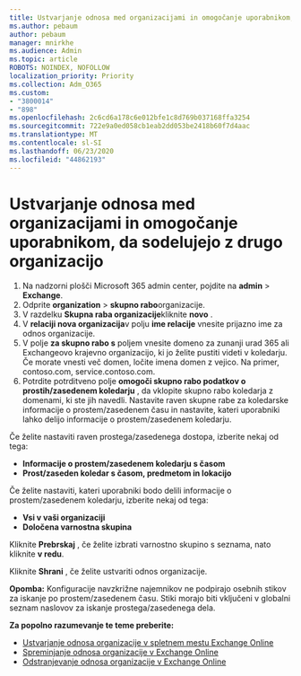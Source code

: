 ```yaml
---
title: Ustvarjanje odnosa med organizacijami in omogočanje uporabnikom, da sodelujejo z drugo organizacijo
ms.author: pebaum
author: pebaum
manager: mnirkhe
ms.audience: Admin
ms.topic: article
ROBOTS: NOINDEX, NOFOLLOW
localization_priority: Priority
ms.collection: Adm_O365
ms.custom:
- "3800014"
- "898"
ms.openlocfilehash: 2c6cd6a178c6e012bfe1c8d769b037168ffa3254
ms.sourcegitcommit: 722e9a0ed058cb1eab2dd053be2418b60f7d4aac
ms.translationtype: MT
ms.contentlocale: sl-SI
ms.lasthandoff: 06/23/2020
ms.locfileid: "44862193"
---
```

# <a name="create-an-organization-relationship-to-allow-your-users-to-collaborate-with-another-organization"></a>Ustvarjanje odnosa med organizacijami in omogočanje uporabnikom, da sodelujejo z drugo organizacijo

1. Na nadzorni plošči Microsoft 365 admin center, pojdite na **admin**  >  **Exchange**.
2. Odprite **organization**  >  **skupno rabo**organizacije.
3. V razdelku **Skupna raba organizacije**kliknite **novo** .
4. V **relaciji nova organizacija**v polju **ime relacije** vnesite prijazno ime za odnos organizacije.
5. V polje **za skupno rabo s** poljem vnesite domeno za zunanji urad 365 ali Exchangeovo krajevno organizacijo, ki jo želite pustiti videti v koledarju. Če morate vnesti več domen, ločite imena domen z vejico. Na primer, contoso.com, service.contoso.com.
6. Potrdite potrditveno polje **omogoči skupno rabo podatkov o prostih/zasedenem koledarju** , da vklopite skupno rabo koledarja z domenami, ki ste jih navedli. Nastavite raven skupne rabe za koledarske informacije o prostem/zasedenem času in nastavite, kateri uporabniki lahko delijo informacije o prostem/zasedenem koledarju.  

Če želite nastaviti raven prostega/zasedenega dostopa, izberite nekaj od tega:

- **Informacije o prostem/zasedenem koledarju s časom**
- **Prost/zaseden koledar s časom, predmetom in lokacijo**  

 Če želite nastaviti, kateri uporabniki bodo delili informacije o prostem/zasedenem koledarju, izberite nekaj od tega:

- **Vsi v vaši organizaciji**
- **Določena varnostna skupina**  

Kliknite **Prebrskaj** , če želite izbrati varnostno skupino s seznama, nato kliknite **v redu**.

Kliknite **Shrani** , če želite ustvariti odnos organizacije.  

**Opomba:** Konfiguracije navzkrižne najemnikov ne podpirajo osebnih stikov za iskanje po prostem/zasedenem času. Stiki morajo biti vključeni v globalni seznam naslovov za iskanje prostega/zasedenega dela.

**Za popolno razumevanje te teme preberite:**

- [Ustvarjanje odnosa organizacije v spletnem mestu Exchange Online](https://docs.microsoft.com/exchange/sharing/organization-relationships/create-an-organization-relationship)
- [Spreminjanje odnosa organizacije v Exchange Online](https://docs.microsoft.com/exchange/sharing/organization-relationships/modify-an-organization-relationship)
- [Odstranjevanje odnosa organizacije v Exchange Online](https://docs.microsoft.com/exchange/sharing/organization-relationships/remove-an-organization-relationship)

